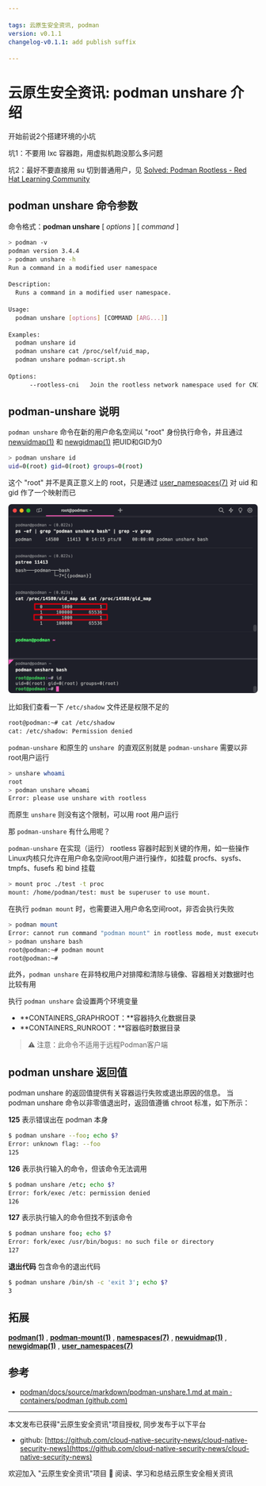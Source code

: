```yaml
---

tags: 云原生安全资讯, podman
version: v0.1.1
changelog-v0.1.1: add publish suffix

---
```


# 云原生安全资讯: podman unshare 介绍

开始前说2个搭建环境的小坑

坑1：不要用 lxc 容器跑，用虚拟机跑没那么多问题

坑2：最好不要直接用 su 切到普通用户，见 [Solved: Podman Rootless - Red Hat Learning Community](https://learn.redhat.com/t5/Containers-DevOps-OpenShift/Podman-Rootless/td-p/31095)

## podman unshare 命令参数

命令格式：**podman unshare** [ *options* ] [ *command* ]

```bash
> podman -v
podman version 3.4.4
> podman unshare -h
Run a command in a modified user namespace

Description:
  Runs a command in a modified user namespace.

Usage:
  podman unshare [options] [COMMAND [ARG...]]

Examples:
  podman unshare id
  podman unshare cat /proc/self/uid_map,
  podman unshare podman-script.sh

Options:
      --rootless-cni   Join the rootless network namespace used for CNI networking

```

## podman-unshare 说明

`podman unshare` 命令在新的用户命名空间以 "root" 身份执行命令，并且通过 [newuidmap(1)](https://man7.org/linux/man-pages/man1/newuidmap.1.html) 和 [newgidmap(1)](https://man7.org/linux/man-pages/man1/newgidmap.1.html) 把UID和GID为0

```bash
> podman unshare id
uid=0(root) gid=0(root) groups=0(root)
```

这个 "root" 并不是真正意义上的 root，只是通过 [user_namespaces(7)](https://man7.org/linux/man-pages/man7/user_namespaces.7.html) 对 uid 和 gid 作了一个映射而已

![1698934838010](image/2023-11-02_工具介绍:podman-unshare/1698934838010.png)

比如我们查看一下 `/etc/shadow` 文件还是权限不足的

```bash
root@podman:~# cat /etc/shadow
cat: /etc/shadow: Permission denied
```

`podman-unshare` 和原生的 `unshare `的直观区别就是 `podman-unshare` 需要以非root用户运行

```bash
> unshare whoami
root
> podman unshare whoami
Error: please use unshare with rootless
```

而原生 `unshare` 则没有这个限制，可以用 root 用户运行

那 `podman-unshare` 有什么用呢？

`podman-unshare` 在实现（运行） rootless 容器时起到关键的作用，如一些操作Linux内核只允许在用户命名空间root用户进行操作，如挂载 procfs、sysfs、tmpfs、fusefs 和 bind 挂载

```bash
> mount proc ./test -t proc
mount: /home/podman/test: must be superuser to use mount.
```

在执行 `podman mount` 时，也需要进入用户命名空间root，非否会执行失败

```bash
> podman mount
Error: cannot run command "podman mount" in rootless mode, must execute `podman unshare` first
> podman unshare bash
root@podman:~# podman mount
root@podman:~#
```

此外，`podman unshare` 在非特权用户对排障和清除与镜像、容器相关对数据时也比较有用

执行 `podman unshare` 会设置两个环境变量

* **CONTAINERS_GRAPHROOT：**容器持久化数据目录
* **CONTAINERS_RUNROOT：**容器临时数据目录

> ⚠️ 注意：此命令不适用于远程Podman客户端

## podman unshare 返回值

podman unshare 的返回值提供有关容器运行失败或退出原因的信息。 当 podman unshare 命令以非零值退出时，返回值遵循 chroot 标准，如下所示：

**125** 表示错误出在 podman 本身

```bash
$ podman unshare --foo; echo $?
Error: unknown flag: --foo
125
```

**126** 表示执行输入的命令，但该命令无法调用

```bash
$ podman unshare /etc; echo $?
Error: fork/exec /etc: permission denied
126
```

**127** 表示执行输入的命令但找不到该命令

```bash
$ podman unshare foo; echo $?
Error: fork/exec /usr/bin/bogus: no such file or directory
127
```

**退出代码** 包含命令的退出代码

```bash
$ podman unshare /bin/sh -c 'exit 3'; echo $?
3
```

## 拓展

**[podman(1)](https://github.com/containers/podman/blob/main/docs/source/markdown/podman.1.md)** ,  **[podman-mount(1)](https://github.com/containers/podman/blob/main/docs/source/markdown/podman-mount.1.md)** ,  **[namespaces(7)](https://man7.org/linux/man-pages/man7/namespaces.7.html)** ,  **[newuidmap(1)](https://man7.org/linux/man-pages/man1/newuidmap.1.html)** ,  **[newgidmap(1)](https://man7.org/linux/man-pages/man1/newgidmap.1.html)** , **[user_namespaces(7)](https://man7.org/linux/man-pages/man7/user_namespaces.7.html)**

## 参考

+ [podman/docs/source/markdown/podman-unshare.1.md at main · containers/podman (github.com)](https://github.com/containers/podman/blob/main/docs/source/markdown/podman-unshare.1.md)

----

本文发布已获得"云原生安全资讯"项目授权, 同步发布于以下平台

* github: [https://github.com/cloud-native-security-news/cloud-native-security-news](https://github.com/cloud-native-security-news/cloud-native-security-news)

欢迎加入 "云原生安全资讯"项目 👏 阅读、学习和总结云原生安全相关资讯
